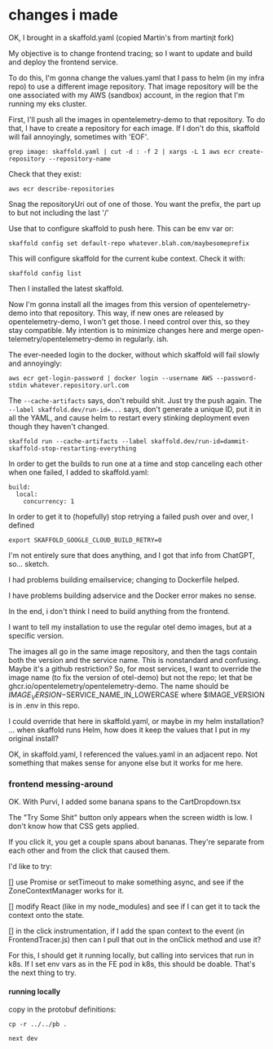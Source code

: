 # changes i made

OK, I brought in a skaffold.yaml (copied Martin's from martinjt fork)

My objective is to change frontend tracing; so I want to update and build and deploy
the frontend service.

To do this, I'm gonna change the values.yaml that I pass to helm (in my infra repo)
to use a different image repository.
That image repository will be the one associated with my AWS (sandbox) account, in the
region that I'm running my eks cluster.

First, I'll push all the images in opentelemetry-demo to that repository.
To do that, I have to create a repository for each image. If I don't do this, skaffold will fail annoyingly, sometimes with 'EOF'.

`grep image: skaffold.yaml | cut -d : -f 2 | xargs -L 1 aws ecr create-repository --repository-name`

Check that they exist:

`aws ecr describe-repositories`

Snag the repositoryUri out of one of those. You want the prefix, the part up to but not including the last '/'

Use that to configure skaffold to push here. This can be env var or:

`skaffold config set default-repo whatever.blah.com/maybesomeprefix`

This will configure skaffold for the current kube context. Check it with:

`skaffold config list`

Then I installed the latest skaffold.

Now I'm gonna install all the images from this version of opentelemetry-demo into that repository.
This way, if new ones are released by opentelemetry-demo, I won't get those. I need control
over this, so they stay compatible.
My intention is to minimize changes here and merge open-telemetry/opentelemetry-demo in regularly. ish.

The ever-needed login to the docker, without which skaffold will fail slowly and annoyingly:

`aws ecr get-login-password | docker login --username AWS --password-stdin whatever.repository.url.com`

The `--cache-artifacts` says, don't rebuild shit. Just try the push again.
The `--label skaffold.dev/run-id=...` says, don't generate a unique ID, put it in all the YAML, and cause helm to
restart every stinking deployment even though they haven't changed.

`skaffold run --cache-artifacts --label skaffold.dev/run-id=dammit-skaffold-stop-restarting-everything`

In order to get the builds to run one at a time and stop canceling each other when one failed,
I added to skaffold.yaml:

```
build:
  local:
    concurrency: 1
```

In order to get it to (hopefully) stop retrying a failed push over and over, I defined

`export SKAFFOLD_GOOGLE_CLOUD_BUILD_RETRY=0`

I'm not entirely sure that does anything, and I got that info from ChatGPT, so... sketch.

I had problems building emailservice; changing to Dockerfile helped.

I have problems building adservice and the Docker error makes no sense.

In the end, i don't think I need to build anything from the frontend.

I want to tell my installation to use the regular otel demo images, but at a specific version.

The images all go in the same image repository, and then the tags contain both the version and the service name. This is nonstandard and confusing. Maybe it's a github restriction? So, for most services, I want to override the image name (to fix the version of otel-demo) but not the repo; let that be ghcr.io/opentelemetry/opentelemetry-demo. The name should be $IMAGE_VERSION-$SERVICE_NAME_IN_LOWERCASE where $IMAGE_VERSION is in .env in this repo.

I could override that here in skaffold.yaml, or maybe in my helm installation? ... when skaffold runs Helm, how does it keep the values that I put in my original install?

OK, in skaffold.yaml, I referenced the values.yaml in an adjacent repo.
Not something that makes sense for anyone else but it works for me here.

### frontend messing-around

OK. With Purvi, I added some banana spans to the CartDropdown.tsx

The "Try Some Shit" button only appears when the screen width is low. I don't know how that CSS gets applied.

If you click it, you get a couple spans about bananas. They're separate from each other and from the click that caused them.

I'd like to try:

[] use Promise or setTimeout to make something async, and see if the ZoneContextManager works for it.

[] modify React (like in my node_modules) and see if I can get it to tack the context onto the state.

[] in the click instrumentation, if I add the span context to the event (in FrontendTracer.js) then can I pull that out in the onClick method and use it?

For this, I should get it running locally, but calling into services that run in k8s. If I set env vars as in the FE pod in k8s, this should be doable. That's
the next thing to try.

#### running locally

copy in the protobuf definitions:

`cp -r ../../pb .`

`next dev`
